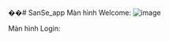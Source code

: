 ��#   S a n S e _ a p p 
 Màn hình Welcome:
 ![image](https://github.com/user-attachments/assets/5b94ba04-1012-474c-887e-2465d3f4b9c4)

Màn hình Login:
